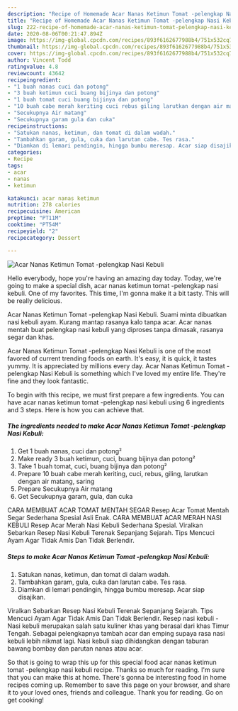 ```yaml
---
description: "Recipe of Homemade Acar Nanas Ketimun Tomat -pelengkap Nasi Kebuli"
title: "Recipe of Homemade Acar Nanas Ketimun Tomat -pelengkap Nasi Kebuli"
slug: 222-recipe-of-homemade-acar-nanas-ketimun-tomat-pelengkap-nasi-kebuli
date: 2020-08-06T00:21:47.894Z
image: https://img-global.cpcdn.com/recipes/893f6162677988b4/751x532cq70/acar-nanas-ketimun-tomat-pelengkap-nasi-kebuli-foto-resep-utama.jpg
thumbnail: https://img-global.cpcdn.com/recipes/893f6162677988b4/751x532cq70/acar-nanas-ketimun-tomat-pelengkap-nasi-kebuli-foto-resep-utama.jpg
cover: https://img-global.cpcdn.com/recipes/893f6162677988b4/751x532cq70/acar-nanas-ketimun-tomat-pelengkap-nasi-kebuli-foto-resep-utama.jpg
author: Vincent Todd
ratingvalue: 4.8
reviewcount: 43642
recipeingredient:
- "1 buah nanas cuci dan potong"
- "3 buah ketimun cuci buang bijinya dan potong"
- "1 buah tomat cuci buang bijinya dan potong"
- "10 buah cabe merah keriting cuci rebus giling larutkan dengan air matang saring"
- "Secukupnya Air matang"
- "Secukupnya garam gula dan cuka"
recipeinstructions:
- "Satukan nanas, ketimun, dan tomat di dalam wadah."
- "Tambahkan garam, gula, cuka dan larutan cabe. Tes rasa."
- "Diamkan di lemari pendingin, hingga bumbu meresap. Acar siap disajikan."
categories:
- Recipe
tags:
- acar
- nanas
- ketimun

katakunci: acar nanas ketimun 
nutrition: 278 calories
recipecuisine: American
preptime: "PT11M"
cooktime: "PT54M"
recipeyield: "2"
recipecategory: Dessert

---
```



![Acar Nanas Ketimun Tomat -pelengkap Nasi Kebuli](https://img-global.cpcdn.com/recipes/893f6162677988b4/751x532cq70/acar-nanas-ketimun-tomat-pelengkap-nasi-kebuli-foto-resep-utama.jpg)

Hello everybody, hope you're having an amazing day today. Today, we're going to make a special dish, acar nanas ketimun tomat -pelengkap nasi kebuli. One of my favorites. This time, I'm gonna make it a bit tasty. This will be really delicious.

Acar Nanas Ketimun Tomat -pelengkap Nasi Kebuli. Suami minta dibuatkan nasi kebuli ayam. Kurang mantap rasanya kalo tanpa acar. Acar nanas mentah buat pelengkap nasi kebuli yang diproses tanpa dimasak, rasanya segar dan khas.

Acar Nanas Ketimun Tomat -pelengkap Nasi Kebuli is one of the most favored of current trending foods on earth. It's easy, it is quick, it tastes yummy. It is appreciated by millions every day. Acar Nanas Ketimun Tomat -pelengkap Nasi Kebuli is something which I've loved my entire life. They're fine and they look fantastic.


To begin with this recipe, we must first prepare a few ingredients. You can have acar nanas ketimun tomat -pelengkap nasi kebuli using 6 ingredients and 3 steps. Here is how you can achieve that.

<!--inarticleads1-->

##### The ingredients needed to make Acar Nanas Ketimun Tomat -pelengkap Nasi Kebuli:

1. Get 1 buah nanas, cuci dan potong²
1. Make ready 3 buah ketimun, cuci, buang bijinya dan potong²
1. Take 1 buah tomat, cuci, buang bijinya dan potong²
1. Prepare 10 buah cabe merah keriting, cuci, rebus, giling, larutkan dengan air matang, saring
1. Prepare Secukupnya Air matang
1. Get Secukupnya garam, gula, dan cuka


CARA MEMBUAT ACAR TOMAT MENTAH SEGAR Resep Acar Tomat Mentah Segar Sederhana Spesial Asli Enak. CARA MEMBUAT ACAR MERAH NASI KEBULI Resep Acar Merah Nasi Kebuli Sederhana Spesial. Viralkan Sebarkan Resep Nasi Kebuli Terenak Sepanjang Sejarah. Tips Mencuci Ayam Agar Tidak Amis Dan Tidak Berlendir. 

<!--inarticleads2-->

##### Steps to make Acar Nanas Ketimun Tomat -pelengkap Nasi Kebuli:

1. Satukan nanas, ketimun, dan tomat di dalam wadah.
1. Tambahkan garam, gula, cuka dan larutan cabe. Tes rasa.
1. Diamkan di lemari pendingin, hingga bumbu meresap. Acar siap disajikan.


Viralkan Sebarkan Resep Nasi Kebuli Terenak Sepanjang Sejarah. Tips Mencuci Ayam Agar Tidak Amis Dan Tidak Berlendir. Resep nasi kebuli - Nasi kebuli merupakan salah satu kuliner khas yang berasal dari khas Timur Tengah. Sebagai pelengkapnya tambah acar dan emping supaya rasa nasi kebuli lebih nikmat lagi. Nasi kebuli siap dihidangkan dengan taburan bawang bombay dan parutan nanas atau acar. 

So that is going to wrap this up for this special food acar nanas ketimun tomat -pelengkap nasi kebuli recipe. Thanks so much for reading. I'm sure that you can make this at home. There's gonna be interesting food in home recipes coming up. Remember to save this page on your browser, and share it to your loved ones, friends and colleague. Thank you for reading. Go on get cooking!
